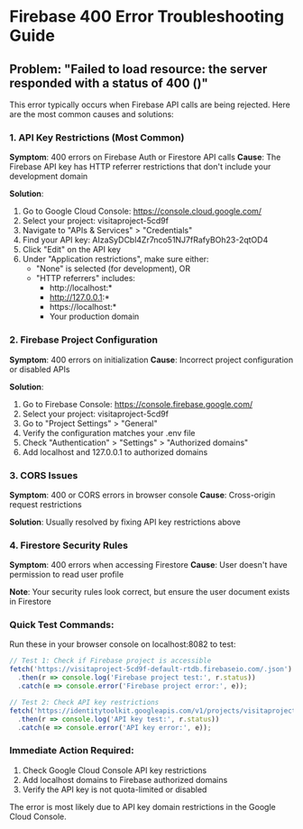 # Firebase 400 Error Troubleshooting Guide

## Problem: "Failed to load resource: the server responded with a status of 400 ()"

This error typically occurs when Firebase API calls are being rejected. Here are the most common causes and solutions:

### 1. API Key Restrictions (Most Common)
**Symptom**: 400 errors on Firebase Auth or Firestore API calls
**Cause**: The Firebase API key has HTTP referrer restrictions that don't include your development domain

**Solution**:
1. Go to Google Cloud Console: https://console.cloud.google.com/
2. Select your project: visitaproject-5cd9f
3. Navigate to "APIs & Services" > "Credentials"
4. Find your API key: AIzaSyDCbl4Zr7nco51NJ7fRafyBOh23-2qtOD4
5. Click "Edit" on the API key
6. Under "Application restrictions", make sure either:
   - "None" is selected (for development), OR
   - "HTTP referrers" includes:
     - http://localhost:*
     - http://127.0.0.1:*
     - https://localhost:*
     - Your production domain

### 2. Firebase Project Configuration
**Symptom**: 400 errors on initialization
**Cause**: Incorrect project configuration or disabled APIs

**Solution**:
1. Go to Firebase Console: https://console.firebase.google.com/
2. Select your project: visitaproject-5cd9f
3. Go to "Project Settings" > "General"
4. Verify the configuration matches your .env file
5. Check "Authentication" > "Settings" > "Authorized domains"
6. Add localhost and 127.0.0.1 to authorized domains

### 3. CORS Issues
**Symptom**: 400 or CORS errors in browser console
**Cause**: Cross-origin request restrictions

**Solution**: Usually resolved by fixing API key restrictions above

### 4. Firestore Security Rules
**Symptom**: 400 errors when accessing Firestore
**Cause**: User doesn't have permission to read user profile

**Note**: Your security rules look correct, but ensure the user document exists in Firestore

### Quick Test Commands:
Run these in your browser console on localhost:8082 to test:

```javascript
// Test 1: Check if Firebase project is accessible
fetch('https://visitaproject-5cd9f-default-rtdb.firebaseio.com/.json')
  .then(r => console.log('Firebase project test:', r.status))
  .catch(e => console.error('Firebase project error:', e));

// Test 2: Check API key restrictions
fetch('https://identitytoolkit.googleapis.com/v1/projects/visitaproject-5cd9f?key=AIzaSyDCbl4Zr7nco51NJ7fRafyBOh23-2qtOD4')
  .then(r => console.log('API key test:', r.status))
  .catch(e => console.error('API key error:', e));
```

### Immediate Action Required:
1. Check Google Cloud Console API key restrictions
2. Add localhost domains to Firebase authorized domains
3. Verify the API key is not quota-limited or disabled

The error is most likely due to API key domain restrictions in the Google Cloud Console.